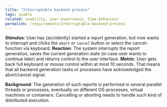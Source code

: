 ```yaml
---
title: "Interruptable backend process"
tags: usable
related: usability, user-experience, time-behaviour
permalink: /requirements/interruptable-backend-process
---
```


<div class="quality-requirement" markdown="1">

**Stimulus**: User has (accidently) started a report generation, but now wants to interrupt and clicks the `abort` or `cancel` button or select the cancel-function via keyboard.
**Reaction**: The system interrupts the report generation, saves the current generation state (in case user wants to continue later) and returns control to the user interface. 
**Metric**: User gets back full keyboard or mouse control within at most 10 seconds. That means that all backend generation tasks or processes have acknowledged the abort/cancel signal.

**Background**: The generation of such reports is performed in several parallel threads or processes, eventually on different OS-processes, virtual machines or containers. Cancelling or aborting needs to handle such kind of distributed execution.
</div><br>




